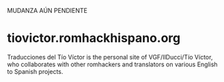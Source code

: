 MUDANZA AÚN PENDIENTE


# tiovictor.romhackhispano.org
Traducciones del Tío Víctor is the personal site of VGF/IlDucci/Tío Víctor, who collaborates with other romhackers and translators on various English to Spanish projects. 
